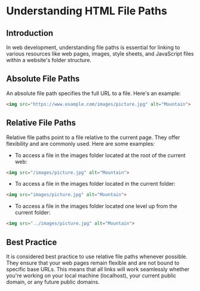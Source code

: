 # Understanding HTML File Paths
## Introduction
In web development, understanding file paths is essential for linking to various resources like web pages, images, style sheets, and JavaScript files within a website's folder structure.
## Absolute File Paths
An absolute file path specifies the full URL to a file. Here's an example:
```html
<img src="https://www.example.com/images/picture.jpg" alt="Mountain">
```
## Relative File Paths
Relative file paths point to a file relative to the current page. They offer flexibility and are commonly used. Here are some examples:

- To access a file in the images folder located at the root of the current web:
```html
<img src="/images/picture.jpg" alt="Mountain">
```

- To access a file in the images folder located in the current folder:
```html
<img src="images/picture.jpg" alt="Mountain">
```

- To access a file in the images folder located one level up from the current folder:
```html
<img src="../images/picture.jpg" alt="Mountain">
```

## Best Practice
It is considered best practice to use relative file paths whenever possible. They ensure that your web pages remain flexible and are not bound to specific base URLs. This means that all links will work seamlessly whether you're working on your local machine (localhost), your current public domain, or any future public domains.
